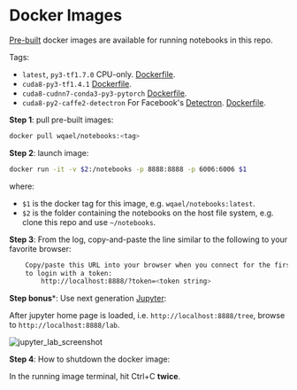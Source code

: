 # Docker Images

[Pre-built](https://hub.docker.com/r/wqael/notebooks/) docker images are available for running notebooks in this repo.

Tags:

* `latest`, `py3-tf1.7.0` CPU-only. [Dockerfile](cpu/Dockerfile).
* `cuda8-py3-tf1.4.1` [Dockerfile](gpu/Dockerfile).
* `cuda8-cudnn7-conda3-py3-pytorch` [Dockerfile](cuda8-cudnn7-conda3-py3-pytorch/Dockerfile).
* `cuda8-py2-caffe2-detectron` For Facebook's [Detectron](https://github.com/facebookresearch/Detectron). [Dockerfile](cuda8-py2-caffe2-detectron/Dockerfile). 

**Step 1**: pull pre-built images:

```sh
docker pull wqael/notebooks:<tag>
```

**Step 2**: launch image:

```sh
docker run -it -v $2:/notebooks -p 8888:8888 -p 6006:6006 $1
```

where:

* `$1` is the docker tag for this image, e.g. `wqael/notebooks:latest`.
* `$2` is the folder containing the notebooks on the host file system, e.g. clone this repo and use `~/notebooks`.


**Step 3**: From the log, copy-and-paste the line similar to the following to your favorite browser:

```sh
    Copy/paste this URL into your browser when you connect for the first time,
    to login with a token:
        http://localhost:8888/?token=<token string>
```

**Step bonus***: Use next generation [Jupyter](http://jupyterlab.readthedocs.io/en/latest/):

After jupyter home page is loaded, i.e. `http://localhost:8888/tree`, browse to `http://localhost:8888/lab`.

![jupyter_lab_screenshot](https://user-images.githubusercontent.com/1386868/38536941-ce8effb0-3cc6-11e8-936b-fe5d80fdc660.jpg)

**Step 4**: How to shutdown the docker image:

In the running image terminal, hit Ctrl+C **twice**.
